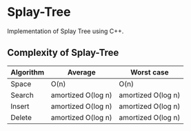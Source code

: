 # Splay-Tree
Implementation of Splay Tree using C++. 

## Complexity of Splay-Tree
|Algorithm	|	Average	          |Worst case         |
|-----------|-------------------|-------------------|
|Space		  |O(n)	              |O(n)               |
|Search		  |amortized O(log n)	|amortized O(log n) |
|Insert		  |amortized O(log n)	|amortized O(log n) |
|Delete		  |amortized O(log n)	|amortized O(log n) |
